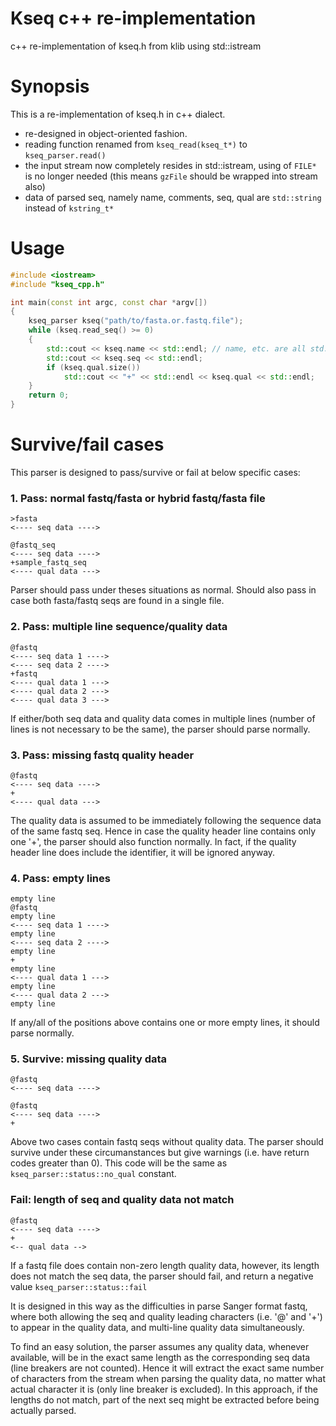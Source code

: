 Kseq c++ re-implementation
==========================

c++ re-implementation of kseq.h from klib using std::istream

Synopsis
========

This is a re-implementation of kseq.h in c++ dialect.

* re-designed in object-oriented fashion.
* reading function renamed from `kseq_read(kseq_t*)` to `kseq_parser.read()`
* the input stream now completely resides in std::istream, using of `FILE*` is no longer needed (this means `gzFile` should be wrapped into stream also)
* data of parsed seq, namely name, comments, seq, qual are `std::string` instead of `kstring_t*`

Usage
=====

```c++
#include <iostream>
#include "kseq_cpp.h"

int main(const int argc, const char *argv[])
{
	kseq_parser kseq("path/to/fasta.or.fastq.file");
	while (kseq.read_seq() >= 0)
	{
		std::cout << kseq.name << std::endl; // name, etc. are all std::string
		std::cout << kseq.seq << std::endl;
		if (kseq.qual.size())
			std::cout << "+" << std::endl << kseq.qual << std::endl;
	}
	return 0;
}
```

Survive/fail cases
==================

This parser is designed to pass/survive or fail at below specific cases:

### 1. Pass: normal fastq/fasta or hybrid fastq/fasta file

```fasta
>fasta
<---- seq data ---->
```

```
@fastq_seq
<---- seq data ---->
+sample_fastq_seq
<---- qual data --->
```

Parser should pass under theses situations as normal.
Should also pass in case both fasta/fastq seqs are found in a single file.


### 2. Pass: multiple line sequence/quality data

```fastq
@fastq
<---- seq data 1 ---->
<---- seq data 2 ---->
+fastq
<---- qual data 1 --->
<---- qual data 2 --->
<---- qual data 3 --->
```

If either/both seq data and quality data comes in multiple lines (number of lines is not necessary to be the same), the parser should parse normally.


### 3. Pass: missing fastq quality header

```fastq
@fastq
<---- seq data ---->
+
<---- qual data --->
```

The quality data is assumed to be immediately following the sequence data of the same fastq seq.
Hence in case the quality header line contains only one '+', the parser should also function normally.
In fact, if the quality header line does include the identifier, it will be ignored anyway.

### 4. Pass: empty lines

```fastq
empty line
@fastq
empty line
<---- seq data 1 ---->
empty line
<---- seq data 2 ---->
empty line
+
empty line
<---- qual data 1 --->
empty line
<---- qual data 2 --->
empty line
```

If any/all of the positions above contains one or more empty lines, it should parse normally.


### 5. Survive: missing quality data

```fastq
@fastq
<---- seq data ---->

@fastq
<---- seq data ---->
+
```

Above two cases contain fastq seqs without quality data.
The parser should survive under these circumanstances but give warnings (i.e. have return codes greater than 0).
This code will be the same as `kseq_parser::status::no_qual` constant.

### Fail: length of seq and quality data not match

```fastq
@fastq
<---- seq data ---->
+
<-- qual data -->
```
If a fastq file does contain non-zero length quality data, however, its length does not match the seq data,
the parser should fail, and return a negative value `kseq_parser::status::fail`

It is designed in this way as the difficulties in parse Sanger format fastq,
where both allowing the seq and quality leading characters (i.e. '@' and '+') to appear in the quality data, and multi-line quality data simultaneously.

To find an easy solution, the parser assumes any quality data, whenever available, will be in the exact same length as the corresponding seq data (line breakers are not counted).
Hence it will extract the exact same number of characters from the stream when parsing the quality data, no matter what actual character it is (only line breaker is excluded).
In this approach, if the lengths do not match, part of the next seq might be extracted before being actually parsed.
